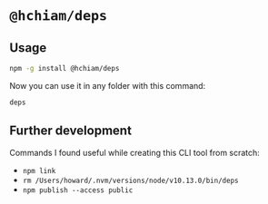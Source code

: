 # `@hchiam/deps`

## Usage

```bash
npm -g install @hchiam/deps
```

Now you can use it in any folder with this command:

```bash
deps
```

## Further development

Commands I found useful while creating this CLI tool from scratch:

- `npm link`
- `rm /Users/howard/.nvm/versions/node/v10.13.0/bin/deps`
- `npm publish --access public`
